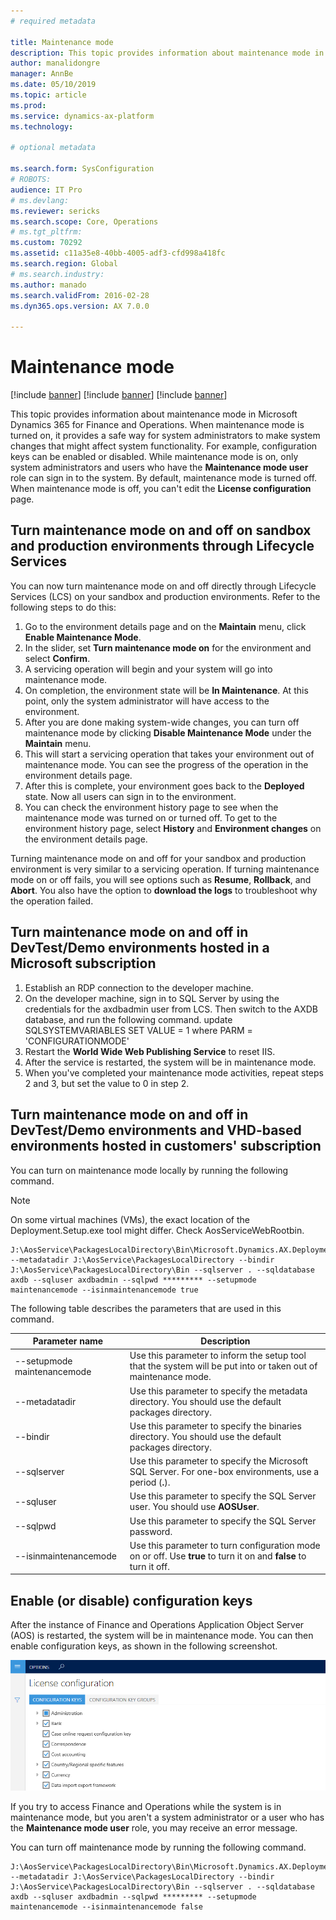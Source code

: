 ```yaml
---
# required metadata

title: Maintenance mode
description: This topic provides information about maintenance mode in Microsoft Dynamics 365 for Finance and Operations. Maintenance mode is a system-wide setting that lets system administrators safely make system changes that might affect system functionality.
author: manalidongre
manager: AnnBe
ms.date: 05/10/2019
ms.topic: article
ms.prod: 
ms.service: dynamics-ax-platform
ms.technology: 

# optional metadata

ms.search.form: SysConfiguration
# ROBOTS: 
audience: IT Pro
# ms.devlang: 
ms.reviewer: sericks
ms.search.scope: Core, Operations
# ms.tgt_pltfrm: 
ms.custom: 70292
ms.assetid: c11a35e8-40bb-4005-adf3-cfd998a418fc
ms.search.region: Global
# ms.search.industry: 
ms.author: manado
ms.search.validFrom: 2016-02-28
ms.dyn365.ops.version: AX 7.0.0

---
```


# Maintenance mode

[!include [banner](../includes/banner.md)]
[!include [banner](../includes/preview-banner.md)]
[!include [banner](../includes/limited-availability.md)]

This topic provides information about maintenance mode in Microsoft Dynamics 365 for Finance and Operations. When maintenance mode is turned on, it provides a safe way for system administrators to make system changes that might affect system functionality. For example, configuration keys can be enabled or disabled. While maintenance mode is on, only system administrators and users who have the **Maintenance mode user** role can sign in to the system. By default, maintenance mode is turned off. When maintenance mode is off, you can't edit the **License configuration** page.

## Turn maintenance mode on and off on sandbox and production environments through Lifecycle Services 
You can now turn maintenance mode on and off directly through Lifecycle Services (LCS) on your sandbox and production environments. Refer to the following steps to do this:

1. Go to the environment details page and on the **Maintain** menu, click **Enable Maintenance Mode**. 
2. In the slider, set **Turn maintenance mode on** for the environment and select **Confirm**.
3. A servicing operation will begin and your system  will go into maintenance mode.
4. On completion, the environment state will be **In Maintenance**. At this point, only the system administrator will have access to the environment.
5. After you are done making system-wide changes, you can turn off maintenance mode by clicking **Disable Maintenance Mode** under the **Maintain** menu.
6. This will start a servicing operation that takes your environment out of maintenance mode. You can see the progress of the operation in the environment details page.
7. After this is complete, your environment goes back to the **Deployed** state. Now all users can sign in to the environment.
8. You can check the environment history page to see when the maintenance mode was turned on or turned off. To get to the environment history page, select **History** and **Environment changes** on the environment details page.

Turning maintenance mode on and off for your sandbox and production environment is very similar to a servicing operation. If turning maintenance mode on or off fails, you will see options such as **Resume**, **Rollback**, and **Abort**. You also have the option to **download the logs** to troubleshoot why the operation failed.

## Turn maintenance mode on and off in DevTest/Demo environments hosted in a Microsoft subscription
1. Establish an RDP connection to the developer machine.
2. On the developer machine, sign in to SQL Server by using the credentials for the axdbadmin user from LCS. Then switch to the AXDB database, and run the following command.
      update SQLSYSTEMVARIABLES SET VALUE = 1 where PARM = 'CONFIGURATIONMODE'
3. Restart the **World Wide Web Publishing Service** to reset IIS.
4. After the service is restarted, the system will be in maintenance mode.
5. When you've completed your maintenance mode activities, repeat steps 2 and 3, but set the value to 0 in step 2.

## Turn maintenance mode on and off in DevTest/Demo environments and VHD-based environments hosted in customers' subscription

You can turn on maintenance mode locally by running the following command. 

> [!Note]
> On some virtual machines (VMs), the exact location of the Deployment.Setup.exe tool might differ. Check AosServiceWebRootbin.

    J:\AosService\PackagesLocalDirectory\Bin\Microsoft.Dynamics.AX.Deployment.Setup.exe --metadatadir J:\AosService\PackagesLocalDirectory --bindir J:\AosService\PackagesLocalDirectory\Bin --sqlserver . --sqldatabase axdb --sqluser axdbadmin --sqlpwd ********* --setupmode maintenancemode --isinmaintenancemode true

The following table describes the parameters that are used in this command.

| Parameter name              | Description  |
|-----------------------------|------|
| --setupmode maintenancemode | Use this parameter to inform the setup tool that the system will be put into or taken out of maintenance mode.    |
| --metadatadir               | Use this parameter to specify the metadata directory. You should use the default packages directory.              |
| --bindir                    | Use this parameter to specify the binaries directory. You should use the default packages directory.              |
| --sqlserver                 | Use this parameter to specify the Microsoft SQL Server. For one-box environments, use a period (**.**).           |
| --sqluser                   | Use this parameter to specify the SQL Server user. You should use **AOSUser**.                                    |
| --sqlpwd                    | Use this parameter to specify the SQL Server password.                                                            |
| --isinmaintenancemode       | Use this parameter to turn configuration mode on or off. Use **true** to turn it on and **false** to turn it off. |

## Enable (or disable) configuration keys

After the instance of Finance and Operations Application Object Server (AOS) is restarted, the system will be in maintenance mode. You can then enable configuration keys, as shown in the following screenshot. 

[![license-configuration-page-when-not-in-maintenance-mode](./media/license-configuration-page-when-not-in-maintenance-mode.png)](./media/license-configuration-page-when-not-in-maintenance-mode.png) 

If you try to access Finance and Operations while the system is in maintenance mode, but you aren't a system administrator or a user who has the **Maintenance mode user** role, you may receive an error message. 

You can turn off maintenance mode by running the following command.

    J:\AosService\PackagesLocalDirectory\Bin\Microsoft.Dynamics.AX.Deployment.Setup.exe --metadatadir J:\AosService\PackagesLocalDirectory --bindir J:\AosService\PackagesLocalDirectory\Bin --sqlserver . --sqldatabase axdb --sqluser axdbadmin --sqlpwd ********* --setupmode maintenancemode --isinmaintenancemode false

